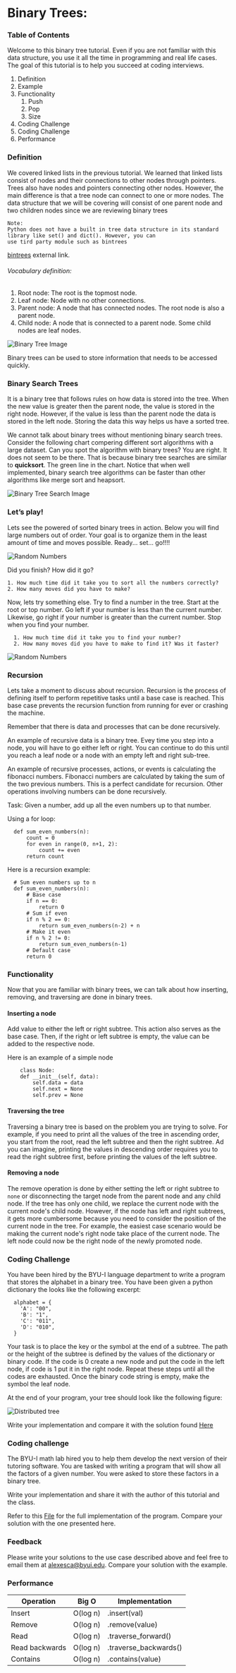 # Binary Trees:

### Table of Contents

Welcome to this binary tree tutorial. Even if you are not familiar with this data structure, you use it all the time
in programming and real life cases. The goal of this tutorial is to help you succeed at coding interviews.

1. Definition
2. Example
5. Functionality
    1. Push
    2. Pop
    3. Size
9. Coding Challenge
10. Coding Challenge
11. Performance


### Definition

We covered linked lists in the previous tutorial. We learned that linked lists consist of nodes and their connections to other
nodes through pointers. Trees also have nodes and pointers connecting other nodes. However, the main 
difference is that a tree node can connect to one or more nodes. The data structure that we will be covering will consist of one parent node and two children nodes since we are reviewing binary trees
    
    Note:
    Python does not have a built in tree data structure in its standard library like set() and dict(). However, you can 
    use tird party module such as bintrees

[bintrees](https://pypi.org/project/bintrees/) external link.

###### Vocabulary definition:

1. Root node:  The root is the topmost node.
2. Leaf node: Node with no other connections.
3. Parent node: A node that has connected nodes. The root node is also a parent node. 
4. Child node: A node that is connected to a parent node. Some child nodes are leaf nodes.

![Binary Tree Image](images/binary_tree.jpeg "Binary tree diagram from https://www.tutorialspoint.com/")

Binary trees can be used to store information that needs to be accessed quickly.

### Binary Search Trees

It is a binary tree that follows rules on how data is stored into the tree. When the new value is greater then the 
parent node, the value is stored in the right node. However, if the value is less than the parent node the data is stored 
in the left node. Storing the data this way helps us have a sorted tree.

We cannot talk about binary trees without mentioning binary search trees. Consider the following chart compering different
sort algorithms with a large dataset. Can you spot the algorithm with binary trees? You are right. It does not seem to be there.
That is because binary tree searches are similar to **quicksort**. The green line in the chart. Notice that when well implemented,
binary search tree algorithms can be faster than other algorithms like merge sort and heapsort. 

![Binary Tree Search Image](images/bdb51d.png "Binary tree diagram from https://www.tutorialspoint.com/")

### Let’s play!

Lets see the powered of sorted binary trees in action. Below you will find large numbers out of order. Your goal is to 
organize them in the least amount of time and moves possible. Ready... set... go!!!!

![Random Numbers](images/sorting_game.jpeg "Binary tree diagram from https://www.tutorialspoint.com/")

Did you finish?  How did it go?

    1. How much time did it take you to sort all the numbers correctly?
    2. How many moves did you have to make?

Now, lets try something else. Try to find a number in the tree. Start at the root or top number. Go left if your number is less than the current number. 
Likewise, go right if your number is greater than the current number. Stop when you find your number.

      1. How much time did it take you to find your number?
      2. How many moves did you have to make to find it? Was it faster?




![Random Numbers](images/sorting_game_2.jpeg "Binary tree diagram from https://www.tutorialspoint.com/")
    
### Recursion

Lets take a moment to discuss about recursion. Recursion is the process of defining itself to perform repetitive tasks until
a base case is reached. This base case prevents the recursion function from running for ever or crashing the machine.

Remember that there is data and processes that can be done recursively. 

An example of recursive data is a binary tree. Evey time you step into a node, you will have to go either left or right.
You can continue to do this until you reach a leaf node or a node with an empty left and right sub-tree. 

An example of recursive processes, actions, or events is calculating the fibonacci numbers. Fibonacci numbers are calculated
by taking the sum of the two previous numbers. This is a perfect candidate for recursion. Other operations involving numbers
can be done recursively. 

Task: Given a number, add up all the even numbers up to that number.

Using a for loop:

      def sum_even_numbers(n):
          count = 0
          for even in range(0, n+1, 2):
              count += even
          return count


Here is a recursion example: 

      # Sum even numbers up to n
      def sum_even_numbers(n):
          # Base case
          if n == 0:
              return 0
          # Sum if even
          if n % 2 == 0:
              return sum_even_numbers(n-2) + n
          # Make it even
          if n % 2 != 0:
              return sum_even_numbers(n-1)
          # Default case
          return 0

### Functionality

Now that you are familiar with binary trees, we can talk about how inserting, removing, and traversing are 
done in binary trees.

#### Inserting a node

Add value to either the left or right subtree. This action also serves as the base case. Then, if the right or left
subtree is empty, the value can be added to the respective node. 

Here is an example of a simple node

        class Node:
        def __init__(self, data):
            self.data = data
            self.next = None
            self.prev = None

#### Traversing the tree

Traversing a binary tree is based on the problem you are trying to solve. For example, if you need to print all the values 
of the tree in ascending order, you start from the root, read the left subtree and then the right subtree. Ad you can imagine, 
printing the values in descending order requires you to read the right subtree first, before printing the values
of the left subtree.

#### Removing a node

The remove operation is done by either setting the left or right subtree to `none` or disconnecting the target node from 
the parent node and any child node. If the tree has only one child, we replace the current node with the current node's 
child node. However, if the node has left and right subtrees, it gets more cumbersome because you need to consider
the position of the current node in the tree. For example, the easiest case scenario would be making the current node's right 
node take place of the current node. The left node could now be the right node of the newly promoted node. 

### Coding Challenge

You have been hired by the BYU-I language department to write a program that stores the alphabet in a binary tree.
You have been given a python dictionary the looks like the following excerpt:

      alphabet = {
        'A': "00",
        'B': "1",
        'C': "011",
        'D': "010",
      }

Your task is to place the key or the symbol at the end of a subtree. The path or the height of the subtree is defined
by the values of the dictionary or binary code. If the code is 0 create a new node and put the code in the left node,
if code is 1 put it in the right node. Repeat these steps until all the codes are exhausted. Once the binary code string
is empty, make the symbol the leaf node. 

At the end of your program, your tree should look like the following figure:

![Distributed tree](images/distributed_tree.jpeg)


Write your implementation and compare it with the solution found [Here](distribute.md)


### Coding challenge 

The BYU-I math lab hired you to help them develop the next version of their tutoring software. You are tasked with writing
a program that will show all the factors of a given number. You were asked to store these factors in a binary tree. 

Write your implementation and share it with the author of this tutorial and the class. 

Refer to this [File](factorization.md) for the full implementation of the program. 
Compare your solution with the one presented here.
      





### Feedback

Please write your solutions to the use case described above and feel free to email them at <alexesca@byui.edu>. Compare
your solution with the example.

### Performance

| Operation      | Big O |  Implementation | 
| ----------- | ----------- | ----------- |
| Insert   | O(log n)        | .insert(val) |
| Remove    | O(log n)        |   .remove(value) |
| Read   | O(log n)        |   .traverse_forward()  |
| Read backwards   | O(log n)        |   .traverse_backwards()  |
| Contains   | O(log n)        |   .contains(value)  |




